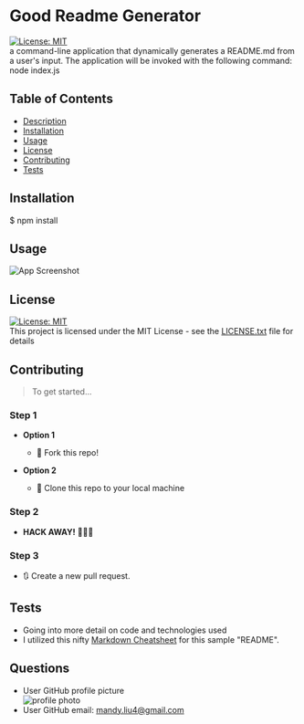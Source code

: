 
# Good Readme Generator  
[![License: MIT](https://img.shields.io/badge/License-MIT-yellow.svg)](https://opensource.org/licenses/MIT)  
<a name="desc"></a>
a command-line application that dynamically generates a README.md from a user's input. The application will be invoked with the following command: node index.js

## Table of Contents

- [Description](#desc)
- [Installation](#installation)
- [Usage](#usage)
- [License](#license)
- [Contributing](#contributing)
- [Tests](#test)

## Installation

$ npm install

## Usage

![App Screenshot](appScreenCapture.gif)


## License

[![License: MIT](https://img.shields.io/badge/License-MIT-yellow.svg)](https://opensource.org/licenses/MIT)  
This project is licensed under the MIT License - see the [LICENSE.txt](LICENSE.txt) file for details

## Contributing


> To get started...

### Step 1

- **Option 1**
    - 🍴 Fork this repo!

- **Option 2**
    - 👯 Clone this repo to your local machine

### Step 2

- **HACK AWAY!** 🔨🔨🔨

### Step 3

- 🔃 Create a new pull request.

## Tests

- Going into more detail on code and technologies used
- I utilized this nifty <a href="https://github.com/adam-p/markdown-here/wiki/Markdown-Cheatsheet" target="_blank">Markdown Cheatsheet</a> for this sample "README".

## Questions

* User GitHub profile picture  
![profile photo](https://avatars1.githubusercontent.com/u/29420574?v=4)
* User GitHub email: mandy.liu4@gmail.com

